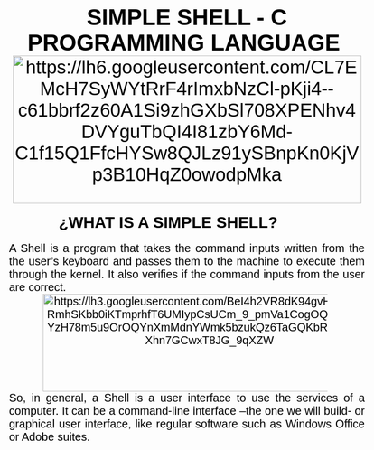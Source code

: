 <p style='margin-top:0cm;margin-right:-54.0pt;margin-bottom:.0001pt;margin-left:-49.5pt;line-height:normal;font-size:15px;font-family:"Calibri","sans-serif";text-align:center;'><strong><span style='font-size:40px;font-family:"Arial","sans-serif";color:black;'>SIMPLE SHELL - C PROGRAMMING LANGUAGE&nbsp;</span></strong><span style='font-size:33px;font-family:"Arial","sans-serif";color:black;border:none windowtext 1.0pt;padding:0cm;'><img width="617" height="262" src="https://lh6.googleusercontent.com/CL7EMcH7SyWYtRrF4rImxbNzCl-pKji4--c61bbrf2z60A1Si9zhGXbSl708XPENhv4DVYguTbQI4I81zbY6Md-C1f15Q1FfcHYSw8QJLz91ySBnpKn0KjVp3B10HqZ0owodpMka" alt="https://lh6.googleusercontent.com/CL7EMcH7SyWYtRrF4rImxbNzCl-pKji4--c61bbrf2z60A1Si9zhGXbSl708XPENhv4DVYguTbQI4I81zbY6Md-C1f15Q1FfcHYSw8QJLz91ySBnpKn0KjVp3B10HqZ0owodpMka"></span></p>
<p style='margin-top:0cm;margin-right:0cm;margin-bottom:.0001pt;margin-left:0cm;line-height:normal;font-size:15px;font-family:"Calibri","sans-serif";'><span style='font-size:16px;font-family:"Times New Roman","serif";'>&nbsp;</span></p>
<p style='margin-top:0cm;margin-right:0cm;margin-bottom:.0001pt;margin-left:-45.0pt;line-height:normal;font-size:15px;font-family:"Calibri","sans-serif";text-align:center;'><strong><span style='font-size:28px;font-family:"Arial","sans-serif";color:black;'>&iquest;WHAT IS A SIMPLE SHELL?</span></strong></p>
<p style='margin-top:0cm;margin-right:0cm;margin-bottom:.0001pt;margin-left:0cm;line-height:normal;font-size:15px;font-family:"Calibri","sans-serif";'><span style='font-size:16px;font-family:"Times New Roman","serif";'>&nbsp;</span></p>
<p style='margin-top:0cm;margin-right:-49.5pt;margin-bottom:.0001pt;margin-left:-45.0pt;line-height:normal;font-size:15px;font-family:"Calibri","sans-serif";text-align:justify;'><span style='font-size:20px;font-family:"Arial","sans-serif";color:black;'>A Shell is a program that takes the command inputs written from the the user&rsquo;s keyboard and passes them to the machine to execute them through the kernel. It also verifies if the command inputs from the user are correct.</span></p>
<p style='margin-top:0cm;margin-right:0cm;margin-bottom:.0001pt;margin-left:0cm;line-height:normal;font-size:15px;font-family:"Calibri","sans-serif";text-align:center;'><span style='font-size:20px;font-family:"Arial","sans-serif";color:black;border:none windowtext 1.0pt;padding:0cm;'><img width="590" height="173" src="https://lh3.googleusercontent.com/BeI4h2VR8dK94gvHaWaU8zRmhSKbb0iKTmprhfT6UMIypCsUCm_9_pmVa1CogOQi8BPfsbjjYzH78m5u9OrOQYnXmMdnYWmk5bzukQz6TaGQKbROs4zc9zXhn7GCwxT8JG_9qXZW" alt="https://lh3.googleusercontent.com/BeI4h2VR8dK94gvHaWaU8zRmhSKbb0iKTmprhfT6UMIypCsUCm_9_pmVa1CogOQi8BPfsbjjYzH78m5u9OrOQYnXmMdnYWmk5bzukQz6TaGQKbROs4zc9zXhn7GCwxT8JG_9qXZW"></span></p>
<p style='margin-top:0cm;margin-right:-49.5pt;margin-bottom:.0001pt;margin-left:-45.0pt;line-height:normal;font-size:15px;font-family:"Calibri","sans-serif";text-align:justify;'><span style='font-size:20px;font-family:"Arial","sans-serif";color:black;'>So, in general, a Shell is a user interface to use the services of a computer. It can be a command-line interface &ndash;the one we will build- or graphical user interface, like regular software such as Windows Office or Adobe suites.</span></p>
